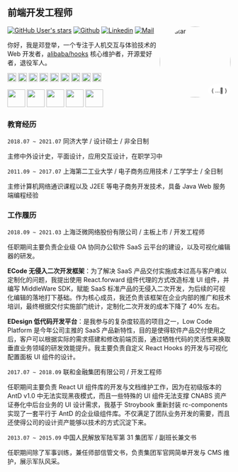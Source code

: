 ## 前端开发工程师

<div style="position: relative;">
 <img style="border-radius: 100%; padding-left: 0px;" src="https://avatars0.githubusercontent.com/u/24560160?s=460&u=36a6072b8220e6ad7c0c7f7dbf97cc3dd796a8d0&v=4" width="160" height="160" alt="avatar" align="right">
 <span style="position: absolute; bottom: -160px; right: 0; background: #fff; border-radius: 100%; padding: 8px; font-size: 12px">{ ...🧡 }</span>
</div>

[![GitHub User's stars](https://img.shields.io/github/stars/turkyden?style=social)](https://github.com/Turkyden)
[![Github](https://img.shields.io/github/followers/Turkyden?label=Follow&style=social)](https://github.com/Turkyden)
[![Linkedin](https://img.shields.io/badge/-Dengju%20Deng-blue?style=flat-square&logo=linkedin&logoColor=white&link=https://www.linkedin.com/in/dengju-deng-8707b7a5/)](https://www.linkedin.com/in/alexey-khachatryan-8707b7a5/)
[![Mail](https://img.shields.io/badge/-wj871287@gmail.com-gray?style=flat-square&logo=gmail&logoColor=red&link=)](mailto:wj871287@gmail.com)

你好，我是邓登举，一个专注于人机交互与体验技术的 Web 开发者，[alibaba/hooks](https://github.com/alibaba/hooks) 核心维护者，开源爱好者，退役军人。

<!-- My social links -->
<code><img height="20" alt="github" src="https://camo.githubusercontent.com/b079fe922f00c4b86f1b724fbc2e8141c468794ce8adbc9b7456e5e1ad09c622/68747470733a2f2f6564656e742e6769746875622e696f2f537570657254696e7949636f6e732f696d616765732f7376672f6769746875622e737667"></code>
<code><img height="20" alt="chrome" src="https://camo.githubusercontent.com/9f9d124d411068111c0c4707b245a3461c5c1171f7310b802c1be1353c68c93d/68747470733a2f2f6564656e742e6769746875622e696f2f537570657254696e7949636f6e732f696d616765732f7376672f6368726f6d652e737667"></code>
<code><img height="20" alt="zhihu" src="https://static.zhihu.com/static/favicon.ico"></code>
<code><img height="20" alt="segmentfault" src="https://camo.githubusercontent.com/008d0c2d87e4310eda2c92e711b4dd3df8818f0e65a219c8329a935fef40a2f1/68747470733a2f2f63646e2e7365676d656e746661756c742e636f6d2f762d35666237376638342f676c6f62616c2f696d672f66617669636f6e2e69636f"></code>
<code><img height="20" alt="juejin" src="https://b-gold-cdn.xitu.io/favicons/v2/favicon-32x32.png"></code>
<code><img height="20" alt="stackoverflow" src="https://cdn.sstatic.net/Sites/stackoverflow/Img/favicon.ico?v=ec617d715196"></code>
<code><img height="20" alt="codepen" src="https://camo.githubusercontent.com/8370aa5746ed07f4c5b9d4b1fb1930924f1de40475a29047580a0be8e571b599/68747470733a2f2f7374617469632e636f646570656e2e696f2f6173736574732f66617669636f6e2f66617669636f6e2d616563333439343066626331613665373837393734646364333630663263366236333334386434623166346530366337373734333039366435353438306633332e69636f"></code>
<code><img height="20" alt="codesandbox" src="https://camo.githubusercontent.com/1456820f3a6a3b8152a5c958ecbcf25e5eb2ef2034c566a101bacd41bf8ca2ee/68747470733a2f2f636f646573616e64626f782e696f2f66617669636f6e2e69636f"></code>
<code><img height="20" alt="dribbble" src="https://camo.githubusercontent.com/ad020ac08fdbf9becdb52a0d5e18ec3eff97c297d8c7ef9f6ff06459e39fa984/68747470733a2f2f6564656e742e6769746875622e696f2f537570657254696e7949636f6e732f696d616765732f7376672f6472696262626c652e737667"></code>

<code><img height="40" src="https://www.vectorlogo.zone/logos/reactjs/reactjs-ar21.svg"></code>
<code><img height="40" src="https://www.vectorlogo.zone/logos/typescriptlang/typescriptlang-ar21.svg"></code>
<code><img height="40" src="https://www.vectorlogo.zone/logos/nestjs/nestjs-ar21.svg"></code>
<code><img height="40" src="https://www.vectorlogo.zone/logos/nodejs/nodejs-ar21.svg"></code>
<code><img height="40" src="https://www.vectorlogo.zone/logos/electronjs/electronjs-ar21.svg"></code>

### 教育经历

`2018.07 ~ 2021.07` 同济大学 / 设计硕士 / 非全日制

主修中外设计史，平面设计，应用交互设计，在职学习中

`2011.09 ~ 2017.07` 上海第二工业大学 / 电子商务应用技术 / 工学学士 / 全日制

主修计算机网络通识课程以及 J2EE 等电子商务开发技术，具备 Java Web 服务端编程经验

### 工作履历

`2018.09 ~ 2021.03` 上海泛微网络股份有限公司 / 主板上市 / 开发工程师 

任职期间主要负责企业级 OA 协同办公软件 SaaS 云平台的建设，以及可视化编辑器的研发。

**ECode 无侵入二次开发框架**：为了解决 SaaS 产品交付实施成本过高与客户难以定制化的问题，我提出使用 React.forward 组件代理的方式改造标准 UI 组件，并编写 MiddleWare SDK，赋能 SaaS 标准产品的无侵入二次开发，为后续的可视化编辑的落地打下基础。作为核心成员，我还负责该框架在企业内部的推广和技术培训，最终根据交付实施部门统计，定制化二次开发的成本下降了 40% 左右。

**EDesign 低代码开发平台**：是我参与的复杂度较高的项目之一，Low Code Platform 是今年公司主推的 SaaS 产品新特性，目的是使得软件产品交付使用之后，客户可以根据实际的需求搭建和修改前端页面，通过牺牲代码的灵活性来换取垂直业务领域的研发效能提升。我主要负责自定义 React Hooks 的开发与可视化配置面板 UI 组件的设计。

`2017.07 ~ 2018.09` 联和金融集团有限公司 / 开发工程师

任职期间主要负责 React UI 组件库的开发与文档维护工作，因为在初级版本的 AntD v1.0 中无法实现黑夜模式，而且一些特殊的 UI 组件无法支撑 CNABS 资产证券化中后台业务的 UI 设计需求，我基于 Stroybook 重新封装 rc-components 实现了一套平行于 AntD 的企业级组件库。不仅满足了团队业务开发的需要，而且还使得公司的设计资产能够以技术的方式沉淀下来。

`2013.07 ~ 2015.09` 中国人民解放军陆军第 31 集团军 / 副班长兼文书

任职期间除了军事训练，兼任师部信管文书，负责集团军官网简单开发与 CMS 维护，展示军队风采。
